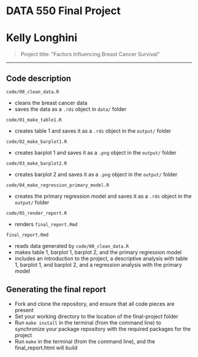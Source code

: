 # DATA 550 Final Project
# Kelly Longhini

> Project title: "Factors Influencing Breast Cancer Survival"

------------------------------------------------------------------------

## Code description

`code/00_clean_data.R`

  - cleans the breast cancer data 
  - saves the data as a `.rds` object in `data/` folder

`code/01_make_table1.R`

  - creates table 1 and saves it as a `.rds` object in the `output/` folder
  
`code/02_make_barplot1.R`

  - creates barplot 1 and saves it as a `.png` object in the `output/` folder
  
`code/03_make_barplot2.R`

  - creates barplot 2 and saves it as a `.png` object in the `output/` folder

`code/04_make_regression_primary_model.R`

  - creates the primary regression model and saves it as a `.rds` object in the `output/` folder

`code/05_render_report.R`

  - renders `final_report.Rmd`

`final_report.Rmd`

  - reads data generated by `code/00_clean_data.R`
  - makes table 1, barplot 1, barplot 2, and the primary regression model
  - includes an introduction to the project, a descriptive analysis with table 1, barplot 1, and barplot 2, and a regression analysis with the primary model
  
## Generating the final report
  - Fork and clone the repository, and ensure that all code pieces are present
  - Set your working directory to the location of the final-project folder
  - Run `make install` in the terminal (from the command line) to synchronize your package repository with the required packages for the project
  - Run `make` in the terminal (from the command line), and the final_report.html will build
  
  